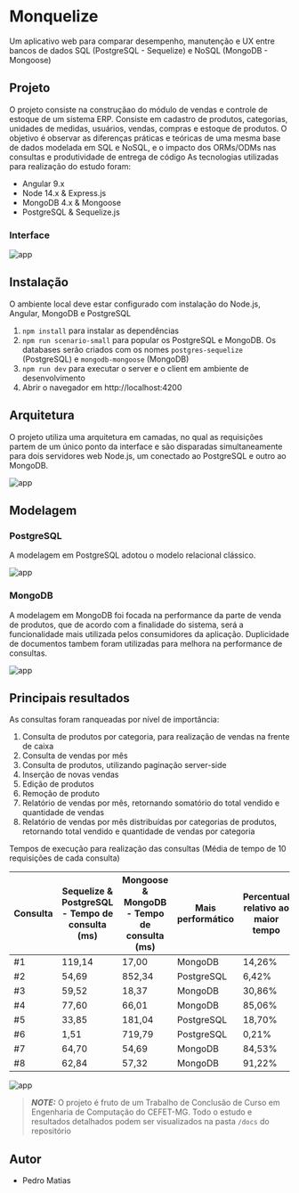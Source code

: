 # Monquelize

Um aplicativo web para comparar desempenho, manutenção e UX entre bancos de dados SQL (PostgreSQL - Sequelize) e NoSQL (MongoDB - Mongoose)

## Projeto

O projeto consiste na construçãao do módulo de vendas e controle de estoque de um sistema ERP. Consiste em cadastro de produtos, categorias, unidades de medidas, usuários, vendas, compras e estoque de produtos.
O objetivo é observar as diferenças práticas e teóricas de uma mesma base de dados modelada em SQL e NoSQL, e o impacto dos ORMs/ODMs nas consultas e produtividade de entrega de código
As tecnologias utilizadas para realização do estudo foram:

- Angular 9.x
- Node 14.x & Express.js
- MongoDB 4.x & Mongoose
- PostgreSQL & Sequelize.js

### Interface

![app](./docs/img/app.png 'App')

## Instalação

O ambiente local deve estar configurado com instalação do Node.js, Angular, MongoDB e PostgreSQL

1. `npm install` para instalar as dependências
2. `npm run scenario-small` para popular os PostgreSQL e MongoDB. Os databases serão criados com os nomes `postgres-sequelize` (PostgreSQL) e `mongodb-mongoose` (MongoDB)
3. `npm run dev` para executar o server e o client em ambiente de desenvolvimento
4. Abrir o navegador em http://localhost:4200

## Arquitetura

O projeto utiliza uma arquitetura em camadas, no qual as requisições partem de um único ponto da interface e são disparadas simultaneamente para dois servidores web Node.js, um conectado ao PostgreSQL e outro ao MongoDB.

![app](./docs/img/architecture.png 'Architecture')

## Modelagem

### PostgreSQL

A modelagem em PostgreSQL adotou o modelo relacional clássico.

![app](./docs/img/sql-model.png 'Postgre')

### MongoDB

A modelagem em MongoDB foi focada na performance da parte de venda de produtos, que de acordo com a finalidade do sistema, será a funcionalidade mais utilizada pelos consumidores da aplicação. Duplicidade de documentos tambem foram utilizadas para melhora na performance de consultas.

![app](./docs/img/nosql-model.png 'MongoDB')

## Principais resultados

As consultas foram ranqueadas por nível de importância:

1. Consulta de produtos por categoria, para realização de vendas na frente de caixa
1. Consulta de vendas por mês
1. Consulta de produtos, utilizando paginação server-side
1. Inserção de novas vendas
1. Edição de produtos
1. Remoção de produto
1. Relatório de vendas por mês, retornando somatório do total vendido e quantidade de vendas
1. Relatório de vendas por mês distribuı́das por categorias de produtos, retornando total vendido e quantidade de vendas por categoria

Tempos de execução para realização das consultas (Média de tempo de 10 requisições de cada consulta)

| Consulta | Sequelize & PostgreSQL - Tempo de consulta (ms) | Mongoose & MongoDB - Tempo de consulta (ms) | Mais performático | Percentual relativo ao maior tempo |
| -------- | ----------------------------------------------- | ------------------------------------------- | ----------------- | ---------------------------------- |
| #1       | 119,14                                          | 17,00                                       | MongoDB           | 14,26%                             |
| #2       | 54,69                                           | 852,34                                      | PostgreSQL        | 6,42%                              |
| #3       | 59,52                                           | 18,37                                       | MongoDB           | 30,86%                             |
| #4       | 77,60                                           | 66,01                                       | MongoDB           | 85,06%                             |
| #5       | 33,85                                           | 181,04                                      | PostgreSQL        | 18,70%                             |
| #6       | 1,51                                            | 719,79                                      | PostgreSQL        | 0,21%                              |
| #7       | 64,70                                           | 54,69                                       | MongoDB           | 84,53%                             |
| #8       | 62,84                                           | 57,32                                       | MongoDB           | 91,22%                             |

![app](./docs/img/results.png 'Results')

> **_NOTE:_** O projeto é fruto de um Trabalho de Conclusão de Curso em Engenharia de Computação do CEFET-MG. Todo o estudo e resultados detalhados podem ser visualizados na pasta `/docs` do repositório

## Autor

- Pedro Matias
